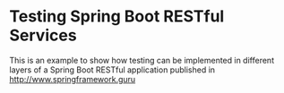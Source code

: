 # Testing Spring Boot RESTful Services

This is an example to show how testing can be implemented in different layers of a Spring Boot RESTful application published in http://www.springframework.guru
